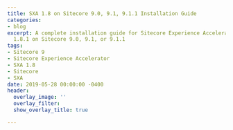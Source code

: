 ```yaml
---
title: SXA 1.8 on Sitecore 9.0, 9.1, 9.1.1 Installation Guide
categories:
- blog
excerpt: A complete installation guide for Sitecore Experience Accelerator 1.8 or
  1.8.1 on Sitecore 9.0, 9.1, or 9.1.1
tags:
- Sitecore 9
- Sitecore Experience Accelerator
- SXA 1.8
- Sitecore
- SXA
date: 2019-05-28 00:00:00 -0400
header:
  overlay_image: ''
  overlay_filter: 
  show_overlay_title: true

---
```


